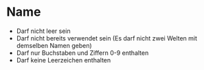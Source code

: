 # Name

- Darf nicht leer sein
- Darf nicht bereits verwendet sein (Es darf nicht zwei Welten mit demselben Namen geben)
- Darf nur Buchstaben und Ziffern 0-9 enthalten
- Darf keine Leerzeichen enthalten